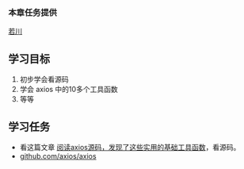 ### 本章任务提供
[若川](https://juejin.cn/user/1415826704971918)

## 学习目标

1.  初步学会看源码
1.  学会 axios 中的10多个工具函数
1.  等等

## 学习任务

-   看这篇文章 [阅读axios源码，发现了这些实用的基础工具函数](https://juejin.cn/post/7042610679815241758 "https://juejin.cn/post/7042610679815241758")，看源码。
-   [github.com/axios/axios](https://link.juejin.cn/?target=https%3A%2F%2Fgithub.com%2Faxios%2Faxios "https://github.com/axios/axios")

